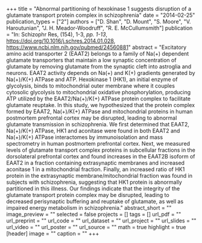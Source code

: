 +++
title = "Abnormal partitioning of hexokinase 1 suggests disruption of a glutamate transport protein complex in schizophrenia"
date = "2014-02-25"
publication_types = ["2"]
authors = ["D. Shan", "D. Mount", "S. Moore", "V. Haroutunian", "J. H. Meador-Woodruff", "R. E. McCullumsmith"]
publication = "In: Schizophr Res, (154), 1-3, _pp. 1-13_, https://doi.org/10.1016/j.schres.2014.01.028, https://www.ncbi.nlm.nih.gov/pubmed/24560881"
abstract = "Excitatory amino acid transporter 2 (EAAT2) belongs to a family of Na(+) dependent glutamate transporters that maintain a low synaptic concentration of glutamate by removing glutamate from the synaptic cleft into astroglia and neurons. EAAT2 activity depends on Na(+) and K(+) gradients generated by Na(+)/K(+) ATPase and ATP. Hexokinase 1 (HK1), an initial enzyme of glycolysis, binds to mitochondrial outer membrane where it couples cytosolic glycolysis to mitochondrial oxidative phosphorylation, producing ATP utilized by the EAAT2/Na(+)/K(+) ATPase protein complex to facilitate glutamate reuptake. In this study, we hypothesized that the protein complex formed by EAAT2, Na(+)/K(+) ATPase and mitochondrial proteins in human postmortem prefrontal cortex may be disrupted, leading to abnormal glutamate transmission in schizophrenia. We first determined that EAAT2, Na(+)/K(+) ATPase, HK1 and aconitase were found in both EAAT2 and Na(+)/K(+) ATPase interactomes by immunoisolation and mass spectrometry in human postmortem prefrontal cortex. Next, we measured levels of glutamate transport complex proteins in subcellular fractions in the dorsolateral prefrontal cortex and found increases in the EAAT2B isoform of EAAT2 in a fraction containing extrasynaptic membranes and increased aconitase 1 in a mitochondrial fraction. Finally, an increased ratio of HK1 protein in the extrasynaptic membrane/mitochondrial fraction was found in subjects with schizophrenia, suggesting that HK1 protein is abnormally partitioned in this illness. Our findings indicate that the integrity of the glutamate transport protein complex may be disrupted, leading to decreased perisynaptic buffering and reuptake of glutamate, as well as impaired energy metabolism in schizophrenia."
abstract_short = ""
image_preview = ""
selected = false
projects = []
tags = []
url_pdf = ""
url_preprint = ""
url_code = ""
url_dataset = ""
url_project = ""
url_slides = ""
url_video = ""
url_poster = ""
url_source = ""
math = true
highlight = true
[header]
image = ""
caption = ""
+++
